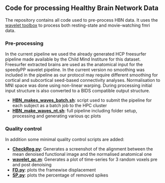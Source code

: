 ## Code for processing Healthy Brain Network Data

The repository contains all code used to pre-process HBN data. It uses the [wavelet toolbox](http://www.brainwavelet.org/) to process both resting-state and movie-watching fmri data.


### Pre-processing
In the current pipeline we used the already generated HCP freesurfer pipeline made available by the Child Mind Institure for this dataset. Freesurfer extracted brains are used as the anatomical input for the speedyPP wavelet pipeline. In the current version no smoothing was included in the pipeline as our protocol may require different smoothing for cortical and subcortical seed-based connectivity analyses. Normalisation to MNI space was done using non-linear warping. During processing initial input structure is also converted to a BIDS compatible output structure.

- **[HBN_makes_waves_batch.sh](/Code/PreProcessing/HBN_makes_waves_batch.sh)**: script used to submit the pipeline for each subject as a batch job to the HPC cluster    
- **[HBN_make_waves_nt.sh](/Code/PreProcessing/HBN_make_waves_nt.sh)**: full pipeline including folder setup, processing and generating various qc plots

### Quality control
In addition some minimal quality control scripts are added:

- **[CheckReg.py](/Code/Utils/CheckReg.py)**: Generates a screenshot of the alignment between the mean denoised functional image and the normalised anatomical one    
- **[wavelet_qc.m](/Code/Utils/wavelet_qc.m)**: Generates a plot of time-series for 3 random voxels pre and post denoising    
- **[FD.py](/Code/Utils/FD.py)**: plots the framewise displacement    
- **[SP.py](/Code/Utils/SP.py)**: plots the percentage of removed spikes     
